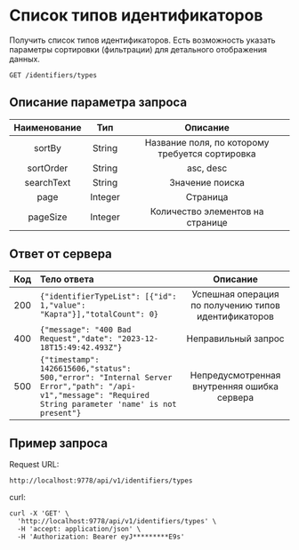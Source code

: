 # Список типов идентификаторов
Получить список типов идентификаторов. Есть возможность указать параметры сортировки (фильтрации) для детального отображения данных.
```
GET /identifiers/types
```
## Описание параметра запроса
|    Наименование    |   Тип   |                    Описание                     |
|:------------------:|:-------:|:-----------------------------------------------:|
|       sortBy       | String  | Название поля, по которому требуется сортировка |
|      sortOrder     | String  |                    asc, desc                    |
|     searchText     | String  |                 Значение поиска                 |
|        page        | Integer |                    Страница                     |
|      pageSize      | Integer |        Количество элементов на странице         |

## Ответ от сервера
| Код | Тело ответа                                                                                                                                                   |                       Описание                       |
|:---:|:--------------------------------------------------------------------------------------------------------------------------------------------------------------|:----------------------------------------------------:|
| 200 | ```{"identifierTypeList": [{"id": 1,"value": "Карта"}],"totalCount": 0}```                                                                                    | Успешная операция по получению типов идентификаторов |
| 400 | ```{"message": "400 Bad Request","date": "2023-12-18T15:49:42.493Z"}```                                                                                       |                 Неправильный запрос                  |
| 500 | ```{"timestamp": 1426615606,"status": 500,"error": "Internal Server Error","path": "/api-v1","message": "Required String parameter 'name' is not present"}``` |     Непредусмотренная внутренняя ошибка сервера      |
## Пример запроса
Request URL:
```
http://localhost:9778/api/v1/identifiers/types
```
curl:
```
curl -X 'GET' \
  'http://localhost:9778/api/v1/identifiers/types' \
  -H 'accept: application/json' \
  -H 'Authorization: Bearer eyJ*********E9s'
```